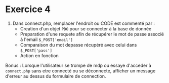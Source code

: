 # Exercice 4

1. Dans connect.php, remplacer l'endroit ou CODE est commenté par :
   - Creation d'un objet `PDO` pour se connecter à la base de donnée
   - Preparation d'une requete afin de récupérer le mot de passe associé à l'email `$_POST['email']` 
   - Comparaison du mot depasse récupéré avec celui dans `$_POST['pass']`
   - Action en fonction

Bonus : Lorsque l'utilisateur se trompe de mdp ou essaye d'acceder à `connect.php` sans etre connecté ou se déconnecte, afficher un message d'erreur au dessus du formulaire de connection.